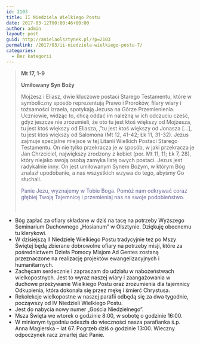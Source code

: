 ```yaml
---
id: 2103
title: II Niedziela Wielkiego Postu
date: 2017-03-12T00:00:46+00:00
author: admin
layout: post
guid: http://anielaolsztynek.pl/?p=2103
permalink: /2017/03/ii-niedziela-wielkiego-postu-7/
categories:
  - Bez kategorii
---
```

> **Mt 17, 1-9**
> 
> **Umiłowany Syn Boży**
> 
> <p style="text-align: left;">
>   Mojżesz i Eliasz, dwie kluczowe postaci Starego Testamentu, które w symboliczny sposób reprezentują Prawo i Proroków, filary wiary i tożsamości Izraela, spotykają Jezusa na Górze Przemienienia. Uczniowie, widząc to, chcą oddać im należną w ich odczuciu cześć, gdyż jeszcze nie zrozumieli, że oto tu jest ktoś większy od Mojżesza, tu jest ktoś większy od Eliasza, ‚&#8221;tu jest ktoś większy od Jonasza [&#8230;], tu jest ktoś większy od Salomona (Mt 12, 41-42; Łk 11, 31-32). Jezus zajmuje specjalne miejsce w tej Litanii Wielkich Postaci Starego Testamentu. On nie tylko przekracza je w sposób, w jaki przekracza je Jan Chrzciciel, największy zrodzony z kobiet (por. Mt 11, 11; Łk 7, 28), który niejako swoją osobą zamyka listę owych postaci. Jezus jest radykalnie inny. On jest umiłowanym Synem Bożym, w którym Bóg znalazł upodobanie, a nas wszystkich wzywa do tego, abyśmy Go słuchali.
> </p>
> 
> <p style="text-align: left;">
>   <span style="color: #666699;">Panie Jezu, wyznajemy w Tobie Boga. Pomóż nam odkrywać coraz głębiej Twoją Tajemnicę i przemieniaj nas na swoje podobieństwo.</span>
> </p>
> 
> <p style="text-align: left;">
>   <span style="color: #666699;"><br /> </span>
> </p>

  * Bóg zapłać za ofiary składane w dziś na tacę na potrzeby Wyższego Seminarium Duchownego „Hosianum” w Olsztynie. Dziękuję obecnemu tu klerykowi.
  * W dzisiejszą II Niedzielę Wielkiego Postu tradycyjnie też po Mszy Świętej będą zbierane dobrowolne ofiary na potrzeby misji, które za pośrednictwem Dzieła Pomocy Misjom Ad Gentes zostaną przeznaczone na realizację projektów ewangelizacyjnych i humanitarnych.
  * Zachęcam serdecznie i zapraszam do udziału w nabożeństwach wielkopostnych. Jest to wyraz naszej wiary i zaangażowania w duchowe przeżywanie Wielkiego Postu oraz zrozumienia dla tajemnicy Odkupienia, która dokonała się przez mękę i śmierć Chrystusa.
  * Rekolekcje wielkopostne w naszej parafii odbędą się za dwa tygodnie, począwszy od IV Niedzieli Wielkiego Postu.
  * Jest do nabycia nowy numer „Gościa Niedzielnego”.
  * Msza Święta we wtorek o godzinie 8:00, w sobotę o godzinie 16:00.
  * W minionym tygodniu odeszła do wieczności nasza parafianka ś.p. Anna Magierska &#8211; lat 67. Pogrzeb dziś o godzinie 13:00. Wieczny odpoczynek racz zmarłej dać Panie.